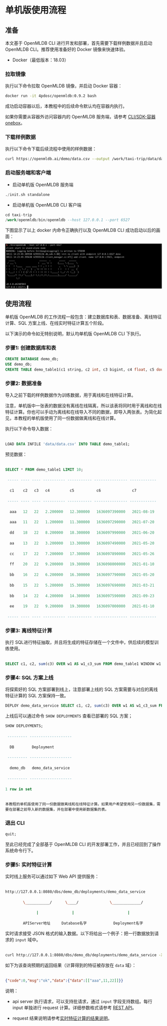 # 单机版使用流程

## 准备

本文基于 OpenMLDB CLI 进行开发和部署，首先需要下载样例数据并且启动 OpenMLDB CLI。推荐使用准备好的 Docker 镜像来快速体验。

- Docker（最低版本：18.03）

### 拉取镜像

执行以下命令拉取 OpenMLDB 镜像，并启动 Docker 容器：

```bash
docker run -it 4pdosc/openmldb:0.9.2 bash
```

成功启动容器以后，本教程中的后续命令默认均在容器内执行。

如果你需要从容器外访问容器内的 OpenMLDB 服务端，请参考 [CLI/SDK-容器 onebox](../reference/ip_tips.md#clisdk-容器onebox)。

### 下载样例数据

执行以下命令下载后续流程中使用的样例数据：

```bash
curl https://openmldb.ai/demo/data.csv --output /work/taxi-trip/data/data.csv
```

### 启动服务端和客户端

- 启动单机版 OpenMLDB 服务端

```SQL
./init.sh standalone
```

- 启动单机版 OpenMLDB CLI 客户端

```SQL
cd taxi-trip
/work/openmldb/bin/openmldb --host 127.0.0.1 --port 6527
```

下图显示了以上 docker 内命令正确执行以及 OpenMLDB CLI 成功启动以后的画面：

![image-20220111142406534](./images/cli.png)

## 使用流程

单机版 OpenMLDB 的工作流程一般包含：建立数据库和表、数据准备、离线特征计算、SQL 方案上线、在线实时特征计算五个阶段。

以下演示的命令如无特别说明，默认均单机版 OpenMLDB CLI 下执行。

### 步骤1: 创建数据库和表

```sql
CREATE DATABASE demo_db;
USE demo_db;
CREATE TABLE demo_table1(c1 string, c2 int, c3 bigint, c4 float, c5 double, c6 timestamp, c7 date);
```

### 步骤2: 数据准备

导入之前下载的样例数据作为训练数据，用于离线和在线特征计算。

注意，单机版中一张表的数据没有离线在线隔离，所以该表将同时用于离线和在线特征计算。你也可以手动为离线和在线导入不同的数据，即导入两张表。为简化起见，本教程的单机版使用了同一份数据做离线和在线计算。

执行以下命令导入数据：

```sql

LOAD DATA INFILE 'data/data.csv' INTO TABLE demo_table1;

```

预览数据：

```sql

SELECT * FROM demo_table1 LIMIT 10;

 ----- ---- ---- ---------- ----------- --------------- ------------

  c1    c2   c3   c4         c5          c6              c7

 ----- ---- ---- ---------- ----------- --------------- ------------

  aaa   12   22   2.200000   12.300000   1636097390000   2021-08-19

  aaa   11   22   1.200000   11.300000   1636097290000   2021-07-20

  dd    18   22   8.200000   18.300000   1636097990000   2021-06-20

  aa    13   22   3.200000   13.300000   1636097490000   2021-05-20

  cc    17   22   7.200000   17.300000   1636097890000   2021-05-26

  ff    20   22   9.200000   19.300000   1636098000000   2021-01-10

  bb    16   22   6.200000   16.300000   1636097790000   2021-05-20

  bb    15   22   5.200000   15.300000   1636097690000   2021-03-21

  bb    14   22   4.200000   14.300000   1636097590000   2021-09-23

  ee    19   22   9.200000   19.300000   1636097000000   2021-01-10

 ----- ---- ---- ---------- ----------- --------------- ------------

```

### 步骤3: 离线特征计算

执行 SQL进行特征抽取，并且将生成的特征存储在一个文件中，供后续的模型训练使用。

```sql

SELECT c1, c2, sum(c3) OVER w1 AS w1_c3_sum FROM demo_table1 WINDOW w1 AS (PARTITION BY demo_table1.c1 ORDER BY demo_table1.c6 ROWS BETWEEN 2 PRECEDING AND CURRENT ROW) INTO OUTFILE '/tmp/feature.csv';

```

### 步骤4: SQL 方案上线

将探索好的 SQL 方案部署到线上，注意部署上线的 SQL 方案需要与对应的离线特征计算的 SQL 方案保持一致。

```sql
DEPLOY demo_data_service SELECT c1, c2, sum(c3) OVER w1 AS w1_c3_sum FROM demo_table1 WINDOW w1 AS (PARTITION BY demo_table1.c1 ORDER BY demo_table1.c6 ROWS BETWEEN 2 PRECEDING AND CURRENT ROW);
```

上线后可以通过命令 `SHOW DEPLOYMENTS` 查看已部署的 SQL 方案；

```sql
SHOW DEPLOYMENTS;

 --------- -------------------

  DB        Deployment

 --------- -------------------

  demo_db   demo_data_service

 --------- -------------------

1 row in set

```

```{note}

本教程的单机版使用了同一份数据做离线和在线特征计算。如果用户希望使用另一份数据集，需要在部署之前导入新的数据集，并在部署中使用新数据集的表。

```

### 退出 CLI

```sql
quit;
```

至此已经完成了全部基于 OpenMLDB CLI 的开发部署工作，并且已经回到了操作系统命令行下。

### 步骤5: 实时特征计算

实时线上服务可以通过如下 Web API 提供服务：

```bash

http://127.0.0.1:8080/dbs/demo_db/deployments/demo_data_service

​        \___________/      \____/              \_____________/

​              |               |                        |

​        APIServer地址     Database名字            Deployment名字

```

实时请求接受 JSON 格式的输入数据。以下将给出一个例子：把一行数据放到请求的 `input` 域中。

```bash

curl http://127.0.0.1:8080/dbs/demo_db/deployments/demo_data_service -X POST -d'{"input": [["aaa", 11, 22, 1.2, 1.3, 1635247427000, "2021-05-20"]]}'

```

如下为该查询预期的返回结果（计算得到的特征被存放在 `data` 域）：

```json

{"code":0,"msg":"ok","data":{"data":[["aaa",11,22]]}}

```

说明：

- api server 执行请求，可以支持批请求，通过 `input` 字段支持数组。每行 input 单独进行 request 计算。详细参数格式请参考 [REST API](../quickstart/sdk/rest_api.md)。

- request 结果说明请参考[实时特征计算的结果说明](../quickstart/openmldb_quickstart.md#实时特征计算的结果说明)。
